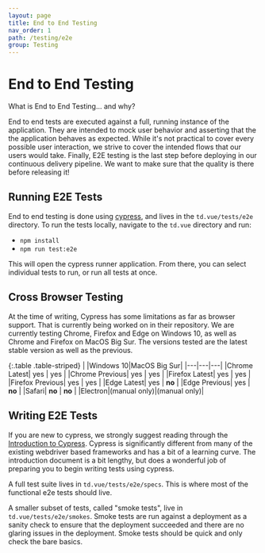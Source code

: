 ```yaml
---
layout: page
title: End to End Testing
nav_order: 1
path: /testing/e2e
group: Testing
---
```


# End to End Testing

<div class="card">
  <div class="card-header">
    What is End to End Testing... and why?
  </div>
  <div class="card-body">
    <p class="card-text">
        End to end tests are executed against a full, running instance of the application.  They are intended to mock user behavior and asserting that the the application behaves as expected.  While it's not practical to cover every possible user interaction, we strive to cover the intended flows that our users would take.  Finally, E2E testing is the last step before deploying in our continuous delivery pipeline.  We want to make sure that the quality is there before releasing it!
    </p>
  </div>
</div>

## Running E2E Tests

End to end testing is done using [cypress](https://www.cypress.io/), and lives in the `td.vue/tests/e2e` directory.  To run the tests locally, navigate to the `td.vue` directory and run:
- `npm install`
- `npm run test:e2e`

This will open the cypress runner application.  From there, you can select individual tests to run, or run all tests at once.

## Cross Browser Testing

At the time of writing, Cypress has some limitations as far as browser support.  That is currently being worked on in their repository.  We are currently testing Chrome, Firefox and Edge on Windows 10, as well as Chrome and Firefox on MacOS Big Sur.  The versions tested are the latest stable version as well as the previous.

{:.table .table-striped}
| |Windows 10|MacOS Big Sur|
|---|---|---|
|Chrome Latest| yes | yes |
|Chrome Previous| yes | yes |
|Firefox Latest| yes | yes |
|Firefox Previous| yes | yes |
|Edge Latest| yes | <strong class="text-danger">no</strong> |
|Edge Previous| yes | <strong class="text-danger">no</strong> |
|Safari| <strong class="text-danger">no</strong> | <strong class="text-danger">no</strong> |
|Electron|(manual only)|(manual only)|

## Writing E2E Tests

If you are new to cypress, we strongly suggest reading through the [Introduction to Cypress](https://docs.cypress.io/guides/core-concepts/introduction-to-cypress).  Cypress is significantly different from many of the existing webdriver based frameworks and has a bit of a learning curve.  The introduction document is a bit lengthy, but does a wonderful job of preparing you to begin writing tests using cypress.

A full test suite lives in `td.vue/tests/e2e/specs`.  This is where most of the functional e2e tests should live.

A smaller subset of tests, called "smoke tests", live in `td.vue/tests/e2e/smokes`.  Smoke tests are run against a deployment as a sanity check to ensure that the deployment succeeded and there are no glaring issues in the deployment.  Smoke tests should be quick and only check the bare basics. 
